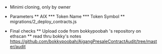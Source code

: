 * Minimi cloning, only by owner

* Parameters
** AIX
*** Token Name
*** Token Symbol
** migrations/2_deploy_contracts.js

* Final checks
** Upload code from bokkypoobah 's repository on ethscan
** read thru bokky's notes https://github.com/bokkypoobah/AigangPresaleContractAudit/tree/master/audit